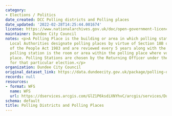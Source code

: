 ```yaml
---
category:
- Elections / Politics
date_created: DCC Polling districts and Polling places
date_updated: '2022-02-28T14:25:44.001674'
license: https://www.nationalarchives.gov.uk/doc/open-government-licence/version/3/
maintainer: Dundee City Council
notes: <p>A Polling Place is the building or area in which polling stations are contained.
  Local Authorities designate polling places by virtue of Section 18B of The Representation
  of the People Act 1983 and are reviewed every 5 years along with the Polling Districts.\r\n\r\nA
  polling station is the room or area within the polling place where voting takes
  place. Polling Stations are chosen by the Returning Officer under the election rules
  for that particular election.</p>
organization: Dundee City Council
original_dataset_link: https://data.dundeecity.gov.uk/package/polling-districts-and-polling-places
records: null
resources:
- format: WFS
  name: WFS
  url: https://dservices.arcgis.com/GlZ1P6ksdiXNYhvC/arcgis/services/Dundee_Polling_Districts_and_Polling_Stations/WFSServer?service=wfs&request=getcapabilities
schema: default
title: Polling Districts and Polling Places
---
```


